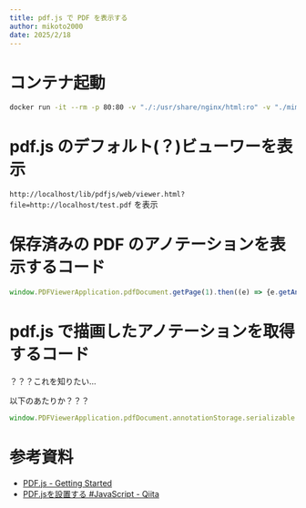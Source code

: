```yaml
---
title: pdf.js で PDF を表示する
author: mikoto2000
date: 2025/2/18
---
```


# コンテナ起動

```sh
docker run -it --rm -p 80:80 -v "./:/usr/share/nginx/html:ro" -v "./mime.types:/etc/nginx/mime.types" nginx
```


# pdf.js のデフォルト(？)ビューワーを表示

`http://localhost/lib/pdfjs/web/viewer.html?file=http://localhost/test.pdf` を表示


# 保存済みの PDF のアノテーションを表示するコード

```js
window.PDFViewerApplication.pdfDocument.getPage(1).then((e) => {e.getAnnotations().then((a) => {console.log(a)})})
```


# pdf.js で描画したアノテーションを取得するコード

？？？これを知りたい...

以下のあたりか？？？

```js
window.PDFViewerApplication.pdfDocument.annotationStorage.serializable
```

# 参考資料

- [PDF.js - Getting Started](https://mozilla.github.io/pdf.js/getting_started/)
- [PDF.jsを設置する #JavaScript - Qiita](https://qiita.com/nissuk/items/01d0490e19dff6e19a03)

